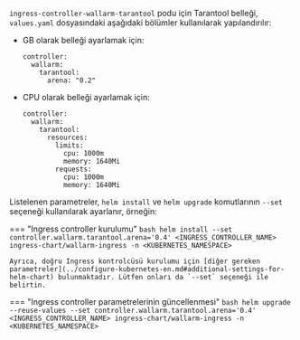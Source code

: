 `ingress-controller-wallarm-tarantool` podu için Tarantool belleği, `values.yaml` dosyasındaki aşağıdaki bölümler kullanılarak yapılandırılır:

* GB olarak belleği ayarlamak için:
    ```
    controller:
      wallarm:
        tarantool:
          arena: "0.2"
    ```

* CPU olarak belleği ayarlamak için:
    ```
    controller:
      wallarm:
        tarantool:
          resources:
            limits:
              cpu: 1000m
              memory: 1640Mi
            requests:
              cpu: 1000m
              memory: 1640Mi
    ```

Listelenen parametreler, `helm install` ve `helm upgrade` komutlarının `--set` seçeneği kullanılarak ayarlanır, örneğin:

=== "Ingress controller kurulumu"
    ```bash
    helm install --set controller.wallarm.tarantool.arena='0.4' <INGRESS_CONTROLLER_NAME> ingress-chart/wallarm-ingress -n <KUBERNETES_NAMESPACE>
    ```

    Ayrıca, doğru Ingress kontrolcüsü kurulumu için [diğer gereken parametreler](../configure-kubernetes-en.md#additional-settings-for-helm-chart) bulunmaktadır. Lütfen onları da `--set` seçeneği ile belirtin.
=== "Ingress controller parametrelerinin güncellenmesi"
    ```bash
    helm upgrade --reuse-values --set controller.wallarm.tarantool.arena='0.4' <INGRESS_CONTROLLER_NAME> ingress-chart/wallarm-ingress -n <KUBERNETES_NAMESPACE>
    ```